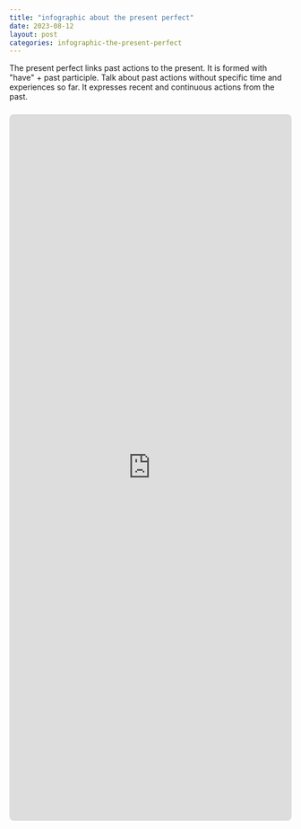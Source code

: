 ```yaml
---
title: "infographic about the present perfect"
date: 2023-08-12
layout: post
categories: infographic-the-present-perfect
---
```


The present perfect links past actions to the present. It is formed with "have" + past participle.
Talk about past actions without specific time and experiences so far.
It expresses recent and continuous actions from the past.


<div style="position: relative; width: 100%; height: 0; padding-top: 250.0000%;
 padding-bottom: 0; margin-top: 1.6em; margin-bottom: 0.9em; overflow: hidden;
 border-radius: 8px; will-change: transform;">
  <iframe loading="lazy" style="position: absolute; width: 100%; height: 100%; top: 0; left: 0; border: none; padding: 0;margin: 0;"
    src="https:&#x2F;&#x2F;www.canva.com&#x2F;design&#x2F;DAFrVoPwDcY&#x2F;view?embed" allowfullscreen="allowfullscreen" allow="fullscreen">
  </iframe>
</div>
